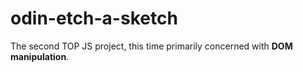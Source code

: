 # odin-etch-a-sketch

The second TOP JS project, this time primarily concerned with **DOM manipulation**.